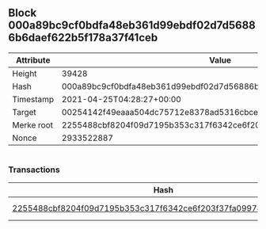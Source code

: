 ## Block 000a89bc9cf0bdfa48eb361d99ebdf02d7d56886b6daef622b5f178a37f41ceb

Attribute | Value
--- | ---
Height | 39428
Hash | 000a89bc9cf0bdfa48eb361d99ebdf02d7d56886b6daef622b5f178a37f41ceb
Timestamp | 2021-04-25T04:28:27+00:00
Target | 00254142f49eaaa504dc75712e8378ad5316cbcead634704b3734b6271167cc4
Merke root | 2255488cbf8204f09d7195b353c317f6342ce6f203f37fa09978bffc3b711a6f
Nonce | 2933522887

```

```

### Transactions

Hash | Amount
--- | ---
[2255488cbf8204f09d7195b353c317f6342ce6f203f37fa09978bffc3b711a6f](2255488cbf8204f09d7195b353c317f6342ce6f203f37fa09978bffc3b711a6f.md) | 10.00000000 SKEPTI 
